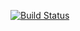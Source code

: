 [![Build Status](https://www.travis-ci.org/shaocode/project_test.svg?branch=master)](https://www.travis-ci.org/shaocode/project_test)
